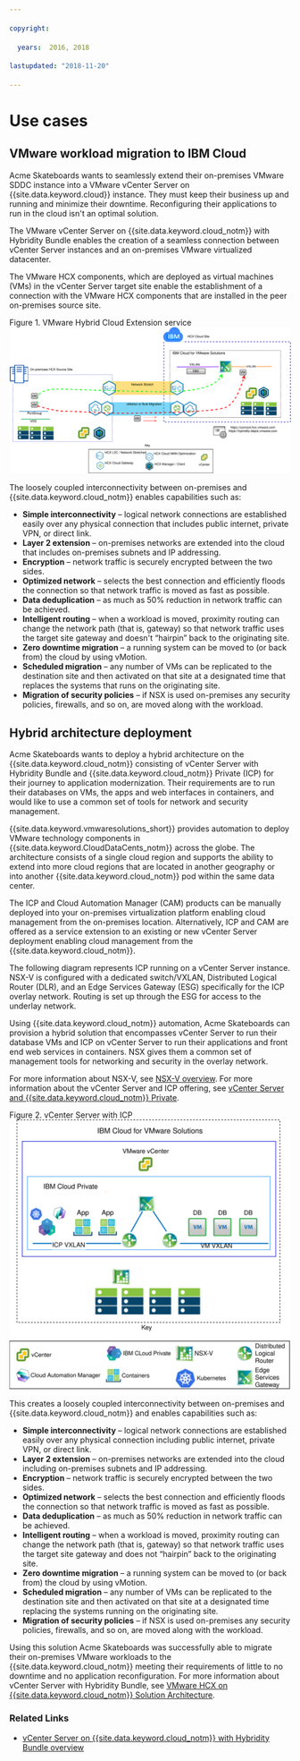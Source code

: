 ```yaml
---

copyright:

  years:  2016, 2018

lastupdated: "2018-11-20"

---
```


# Use cases

## VMware workload migration to IBM Cloud

Acme Skateboards wants to seamlessly extend their on-premises VMware SDDC instance into a VMware vCenter Server on {{site.data.keyword.cloud}} instance. They must keep their business up and running and minimize their downtime. Reconfiguring their applications to run in the cloud isn't an optimal solution.

The VMware vCenter Server on {{site.data.keyword.cloud_notm}} with Hybridity Bundle enables the creation of a seamless connection between vCenter Server instances and an on-premises VMware virtualized datacenter.

The VMware HCX components, which are deployed as virtual machines (VMs) in the vCenter Server target site enable the establishment of a connection with the VMware HCX components that are installed in the peer on-premises source site.

Figure 1. VMware Hybrid Cloud Extension service
![VMware Hybrid Cloud Extension service](vcsnsxt-hcx-1.svg)

The loosely coupled interconnectivity between on-premises and {{site.data.keyword.cloud_notm}} enables capabilities such as:
-	**Simple interconnectivity** – logical network connections are established easily over any physical connection that includes public internet, private VPN, or direct link.
-	**Layer 2 extension** – on-premises networks are extended into the cloud that includes on-premises subnets and IP addressing.
-	**Encryption** – network traffic is securely encrypted between the two sides.
-	**Optimized network** – selects the best connection and efficiently floods the connection so that network traffic is moved as fast as possible.
-	**Data deduplication** – as much as 50% reduction in network traffic can be achieved.
-	**Intelligent routing** – when a workload is moved, proximity routing can change the network path (that is, gateway) so that network traffic uses the target site gateway and doesn't “hairpin” back to the originating site.
-	**Zero downtime migration** – a running system can be moved to (or back from) the cloud by using vMotion.
-	**Scheduled migration** – any number of VMs can be replicated to the destination site and then activated on that site at a designated time that replaces the systems that runs on the originating site.
-	**Migration of security policies** – if NSX is used on-premises any security policies, firewalls, and so on, are moved along with the workload.

## Hybrid architecture deployment

Acme Skateboards wants to deploy a hybrid architecture on the {{site.data.keyword.cloud_notm}} consisting of vCenter Server with Hybridity Bundle and {{site.data.keyword.cloud_notm}} Private (ICP) for their journey to application modernization. Their requirements are to run their databases on VMs, the apps and web interfaces in containers, and would like to use a common set of tools for network and security management.

{{site.data.keyword.vmwaresolutions_short}} provides automation to deploy VMware technology components in {{site.data.keyword.CloudDataCents_notm}} across the globe. The architecture consists of a single cloud region and supports the ability to extend into more cloud regions that are located in another geography or into another {{site.data.keyword.cloud_notm}} pod within the same data center.

The ICP and Cloud Automation Manager (CAM) products can be manually deployed into your on-premises virtualization platform enabling cloud management from the on-premises location. Alternatively, ICP and CAM are offered as a service extension to an existing or new vCenter Server deployment enabling cloud management from the {{site.data.keyword.cloud_notm}}.

The following diagram represents ICP running on a vCenter Server instance. NSX-V is configured with a dedicated switch/VXLAN, Distributed Logical Router (DLR), and an Edge Services Gateway (ESG) specifically for the ICP overlay network. Routing is set up through the ESG for access to the underlay network.

Using {{site.data.keyword.cloud_notm}} automation, Acme Skateboards can provision a hybrid solution that encompasses vCenter Server to run their database VMs and ICP on vCenter Server to run their applications and front end web services in containers. NSX gives them a common set of management tools for networking and security in the overlay network.

For more information about NSX-V, see [NSX-V overview](vcsnsxt-overview-ic4vnsxv.html). For more information about the vCenter Server and ICP offering, see [vCenter Server and {{site.data.keyword.cloud_notm}} Private](../vcsicp/vcsicp-intro.html).

Figure 2. vCenter Server with ICP
![vCenter Server with ICP](vcsnsxt-nsxvhl.svg)

This creates a loosely coupled interconnectivity between on-premises and {{site.data.keyword.cloud_notm}} and enables capabilities such as:
-	**Simple interconnectivity** – logical network connections are established easily over any physical connection including public internet, private VPN, or direct link.
-	**Layer 2 extension** – on-premises networks are extended into the cloud including on-premises subnets and IP addressing.
-	**Encryption** – network traffic is securely encrypted between the two sides.
-	**Optimized network** – selects the best connection and efficiently floods the connection so that network traffic is moved as fast as possible.
-	**Data deduplication** – as much as 50% reduction in network traffic can be achieved.
-	**Intelligent routing** – when a workload is moved, proximity routing can change the network path (that is, gateway) so that network traffic uses the target site gateway and does not “hairpin” back to the originating site.
-	**Zero downtime migration** – a running system can be moved to (or back from) the cloud by using vMotion.
-	**Scheduled migration** – any number of VMs can be replicated to the destination site and then activated on that site at a designated time replacing the systems running on the originating site.
-	**Migration of security policies** – if NSX is used on-premises any security policies, firewalls, and so on, are moved along with the workload.

Using this solution Acme Skateboards was successfully able to migrate their on-premises VMware workloads to the {{site.data.keyword.cloud_notm}} meeting their requirements of little to no downtime and no application reconfiguration. For more information about vCenter Server with Hybridity Bundle, see [VMware HCX on {{site.data.keyword.cloud_notm}} Solution Architecture](https://www.ibm.com/cloud/garage/files/HCX_Architecture_Design.pdf).

### Related Links

* [vCenter Server on {{site.data.keyword.cloud_notm}} with Hybridity Bundle overview](../vcs/vcs-hybridity-intro.html)
